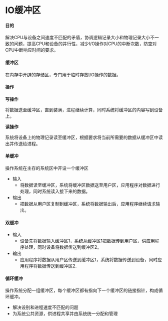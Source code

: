 # IO缓冲区

#### 目的

解决CPU与设备之间速度不匹配的矛盾，协调逻辑记录大小和物理记录大小不一致的问题，提高CPU和设备的并行性，减少I/O操作对CPU的中断次数，防空对CPU中断响应时间的要求。

#### 缓冲区

在内存中开辟的存储区，专门用于临时存放I/O操作的数据。

#### 操作

**写操作**

将数据送至缓冲区，直到装满，进程继续计算，同时系统将缓冲区的内容写到设备上。

**读操作**

系统将设备上的物理记录读至缓冲区，根据要求将当前所需要的数据从缓冲区中读出并传送给进程。

#### 单缓冲

操作系统在主存的系统区中开设一个缓冲区

* 输入
  * 将数据读至缓冲区，系统将缓冲区数据送至用户区，应用程序对数据进行处理，同时系统读入接下来的数据。
* 输出
  * 把数据从用户区复制到缓冲区，系统将数据输出后，应用程序继续请求输出。

#### 双缓冲

* 输入
  * 设备先将数据输入缓冲区1，系统从缓冲区1把数据传到用户区，供应用程序处理，同时设备将数据传送到缓冲区2。
* 输出
  * 应用程序将数据从用户区传送到缓冲区1，系统将数据传送到设备，同时应用程序将数据传送到缓冲区2.

#### 循环缓冲

操作系统分配一组缓冲区，每个缓冲区都有指向下一个缓冲区的链接指针，构成循环缓冲。

* 解决设别和进程速度不匹配的问题
* 为系统公共资源，供进程共享并由系统统一分配和管理

